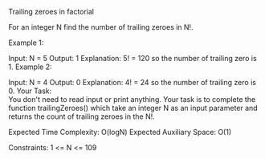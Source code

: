 Trailing zeroes in factorial 

For an integer N find the number of trailing zeroes in N!.

Example 1:

Input:
N = 5
Output:
1
Explanation:
5! = 120 so the number of trailing zero is 1.
Example 2:

Input:
N = 4
Output:
0
Explanation:
4! = 24 so the number of trailing zero is 0.
Your Task:  
You don't need to read input or print anything. Your task is to complete the function trailingZeroes() which take an integer N as an input parameter and returns the count of trailing zeroes in the N!.

Expected Time Complexity: O(logN)
Expected Auxiliary Space: O(1)

Constraints:
1 <= N <= 109

